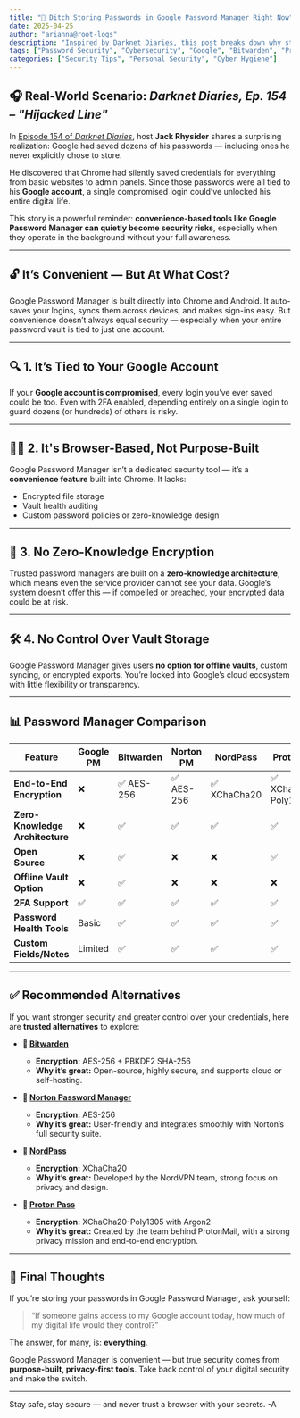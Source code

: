 ```yaml
---
title: "🛑 Ditch Storing Passwords in Google Password Manager Right Now"
date: 2025-04-25
author: "arianna@root-logs"
description: "Inspired by Darknet Diaries, this post breaks down why storing passwords in Google’s built-in manager isn’t as secure as it seems — and offers better alternatives backed by encryption, zero-knowledge policies, and real control."
tags: ["Password Security", "Cybersecurity", "Google", "Bitwarden", "Proton Pass", "Darknet Diaries", "Zero Knowledge", "Encryption"]
categories: ["Security Tips", "Personal Security", "Cyber Hygiene"]
---
```


## 🎧 Real-World Scenario: *Darknet Diaries, Ep. 154 – "Hijacked Line"*

In [Episode 154 of *Darknet Diaries*](https://darknetdiaries.com/episode/154/), host **Jack Rhysider** shares a surprising realization: Google had saved dozens of his passwords — including ones he never explicitly chose to store.

He discovered that Chrome had silently saved credentials for everything from basic websites to admin panels. Since those passwords were all tied to his **Google account**, a single compromised login could’ve unlocked his entire digital life.

This story is a powerful reminder: **convenience-based tools like Google Password Manager can quietly become security risks**, especially when they operate in the background without your full awareness.

---

## 🔓 It’s Convenient — But At What Cost?

Google Password Manager is built directly into Chrome and Android. It auto-saves your logins, syncs them across devices, and makes sign-ins easy. But convenience doesn’t always equal security — especially when your entire password vault is tied to just one account.

---

## 🔍 1. It’s Tied to Your Google Account

If your **Google account is compromised**, every login you’ve ever saved could be too. Even with 2FA enabled, depending entirely on a single login to guard dozens (or hundreds) of others is risky.

---

## 🧑‍💻 2. It's Browser-Based, Not Purpose-Built

Google Password Manager isn’t a dedicated security tool — it’s a **convenience feature** built into Chrome. It lacks:
- Encrypted file storage
- Vault health auditing
- Custom password policies or zero-knowledge design

---

## 🔐 3. No Zero-Knowledge Encryption

Trusted password managers are built on a **zero-knowledge architecture**, which means even the service provider cannot see your data. Google’s system doesn’t offer this — if compelled or breached, your encrypted data could be at risk.

---

## 🛠️ 4. No Control Over Vault Storage

Google Password Manager gives users **no option for offline vaults**, custom syncing, or encrypted exports. You’re locked into Google’s cloud ecosystem with little flexibility or transparency.

---

## 📊 Password Manager Comparison

| Feature                         | **Google PM** | **Bitwarden**         | **Norton PM**          | **NordPass**           | **Proton Pass**               |
|----------------------------------|----------------|-------------------------|--------------------------|--------------------------|-------------------------------|
| **End-to-End Encryption**        | ❌             | ✅ AES-256               | ✅ AES-256               | ✅ XChaCha20             | ✅ XChaCha20-Poly1305         |
| **Zero-Knowledge Architecture**  | ❌             | ✅                       | ✅                       | ✅                        | ✅                            |
| **Open Source**                  | ❌             | ✅                       | ❌                       | ❌                        | ✅                            |
| **Offline Vault Option**         | ❌             | ✅                       | ❌                       | ❌                        | ❌                            |
| **2FA Support**                  | ✅             | ✅                       | ✅                       | ✅                        | ✅                            |
| **Password Health Tools**        | Basic          | ✅                       | ✅                       | ✅                        | ✅                            |
| **Custom Fields/Notes**          | Limited        | ✅                       | ✅                       | ✅                        | ✅                            |

---

## ✅ Recommended Alternatives

If you want stronger security and greater control over your credentials, here are **trusted alternatives** to explore:

- **🔐 [Bitwarden](https://bitwarden.com/)**  
  - **Encryption:** AES-256 + PBKDF2 SHA-256  
  - **Why it’s great:** Open-source, highly secure, and supports cloud or self-hosting.

- **🔐 [Norton Password Manager](https://us.norton.com/products/password-manager)**  
  - **Encryption:** AES-256  
  - **Why it’s great:** User-friendly and integrates smoothly with Norton’s full security suite.

- **🔐 [NordPass](https://nordpass.com/)**  
  - **Encryption:** XChaCha20  
  - **Why it’s great:** Developed by the NordVPN team, strong focus on privacy and design.

- **🔐 [Proton Pass](https://proton.me/pass)**  
  - **Encryption:** XChaCha20-Poly1305 with Argon2  
  - **Why it’s great:** Created by the team behind ProtonMail, with a strong privacy mission and end-to-end encryption.

---

## 🧠 Final Thoughts

If you’re storing your passwords in Google Password Manager, ask yourself:

> “If someone gains access to my Google account today, how much of my digital life would they control?”

The answer, for many, is: **everything**.

Google Password Manager is convenient — but true security comes from **purpose-built, privacy-first tools**. Take back control of your digital security and make the switch.

---

Stay safe, stay secure — and never trust a browser with your secrets.
-A
